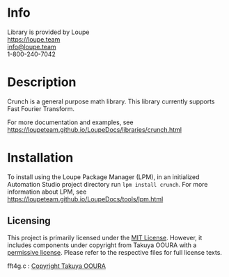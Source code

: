 # Info
Library is provided by Loupe  
https://loupe.team  
info@loupe.team  
1-800-240-7042  

# Description
Crunch is a general purpose math library. This library currently supports Fast Fourier Transform.

For more documentation and examples, see https://loupeteam.github.io/LoupeDocs/libraries/crunch.html

# Installation
To install using the Loupe Package Manager (LPM), in an initialized Automation Studio project directory run `lpm install crunch`. For more information about LPM, see https://loupeteam.github.io/LoupeDocs/tools/lpm.html

## Licensing

This project is primarily licensed under the [MIT License](LICENSE). However, it includes components under copyright from Takuya OOURA with a [permissive license](LICENSE-OOURA). Please refer to the respective files for full license texts.

fft4g.c : [Copyright Takuya OOURA](LICENSE-OOURA)